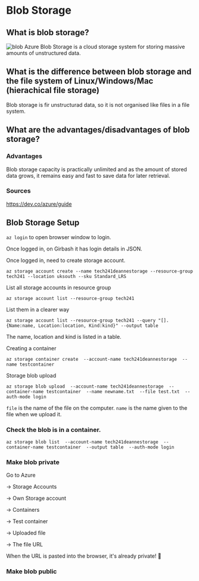 # Blob Storage



## What is blob storage?
![blob](https://dev.co/wp-content/uploads/2021/05/What-is-Blob-Storage.jpg)
Azure Blob Storage is a cloud storage system for storing massive amounts of unstructured data.

## What is the difference between blob storage and the file system of Linux/Windows/Mac (hierachical file storage)
Blob storage is fir unstructurad data, so it is not organised like files in a file system.

## What are the advantages/disadvantages of blob storage?
### Advantages
Blob storage capacity is practically unlimited and as the amount of stored data grows, it remains easy and fast to save data for later retrieval.

### Sources
<https://dev.co/azure/guide>

## Blob Storage Setup
`az login` to open browser window to login.

Once logged in, on Girbash it has login details in JSON.

Once logged in, need to create storage account.

```
az storage account create --name tech241deannestorage --resource-group tech241 --location uksouth --sku Standard_LRS
```

List all storage accounts in resource group
```
az storage account list --resource-group tech241
```

List them in a clearer way
```
az storage account list --resource-group tech241 --query "[].{Name:name, Location:location, Kind:kind}" --output table
```
The name, location and kind is listed in a table.

Creating a container
```
az storage container create  --account-name tech241deannestorage  --name testcontainer
```
Storage blob upload
```
az storage blob upload  --account-name tech241deannestorage  --container-name testcontainer  --name newname.txt  --file test.txt  --auth-mode login
```
`file` is the name of the file on the computer. `name` is the name given to the file when we upload it.

### Check the blob is in a container.
```
az storage blob list  --account-name tech241deannestorage  --container-name testcontainer  --output table  --auth-mode login
```
### Make blob private
Go to Azure

-> Storage Accounts

-> Own Storage account

-> Containers

-> Test container

-> Uploaded file

-> The file URL

When the URL is pasted into the browser, it's already private! 🤯

### Make blob public

